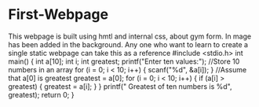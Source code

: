 # First-Webpage
This webpage is built using hmtl and internal css, about gym form. In mage has been added in the background. 
Any one who want to learn to create a single static webpage can take this as a reference
#include <stdio.h>
  int main() {
    int a[10];
    int i;
    int greatest;
    printf("Enter ten values:");
    //Store 10 numbers in an array
    for (i = 0; i < 10; i++) {
    scanf("%d", &a[i]);
    }
    //Assume that a[0] is greatest
    greatest = a[0];
    for (i = 0; i < 10; i++) {
if (a[i] > greatest) {
greatest = a[i];
    }
    }
    printf("
    Greatest of ten numbers is %d", greatest);
    return 0;
  }
